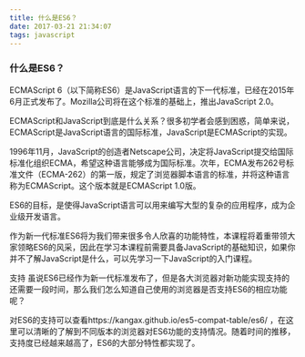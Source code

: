 ```yaml
---
title: 什么是ES6？
date: 2017-03-21 21:34:07
tags: javascript
---
```



### 什么是ES6？
ECMAScript 6（以下简称ES6）是JavaScript语言的下一代标准，已经在2015年6月正式发布了。Mozilla公司将在这个标准的基础上，推出JavaScript 2.0。

ECMAScript和JavaScript到底是什么关系？很多初学者会感到困惑，简单来说，ECMAScript是JavaScript语言的国际标准，JavaScript是ECMAScript的实现。

1996年11月，JavaScript的创造者Netscape公司，决定将JavaScript提交给国际标准化组织ECMA，希望这种语言能够成为国际标准。次年，ECMA发布262号标准文件（ECMA-262）的第一版，规定了浏览器脚本语言的标准，并将这种语言称为ECMAScript。这个版本就是ECMAScript 1.0版。

ES6的目标，是使得JavaScript语言可以用来编写大型的复杂的应用程序，成为企业级开发语言。

<!--more-->

作为新一代标准ES6将为我们带来很多令人欣喜的功能特性，本课程将着重带领大家领略ES6的风采，因此在学习本课程前需要具备JavaScript的基础知识，如果你并不了解JavaScript是什么，可以先学习一下JavaScript的入门课程。

支持 虽说ES6已经作为新一代标准发布了，但是各大浏览器对新功能实现支持的还需要一段时间，那么我们怎么知道自己使用的浏览器是否支持ES6的相应功能呢？

对ES6的支持可以查看https://kangax.github.io/es5-compat-table/es6/ ，在这里可以清晰的了解到不同版本的浏览器对ES6功能的支持情况。随着时间的推移，支持度已经越来越高了，ES6的大部分特性都实现了。